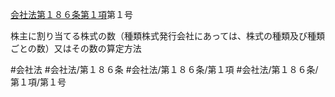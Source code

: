 [会社法第１８６条第１項](会社法＿＿＿＿第１８６条第１項)第１号

株主に割り当てる株式の数（種類株式発行会社にあっては、株式の種類及び種類ごとの数）又はその数の算定方法


#会社法
#会社法/第１８６条
#会社法/第１８６条/第１項
#会社法/第１８６条/第１項/第１号
